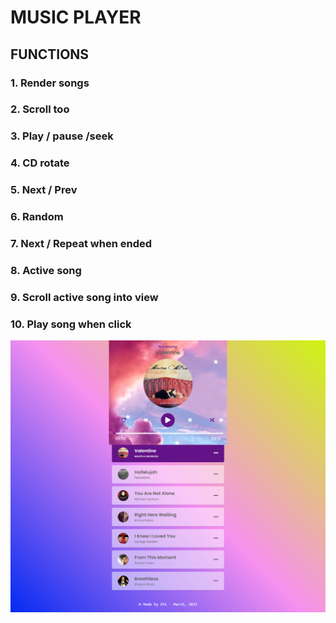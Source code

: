# MUSIC PLAYER

## FUNCTIONS

### 1. Render songs
### 2. Scroll too
### 3. Play / pause /seek
### 4. CD rotate
### 5. Next / Prev
### 6. Random
### 7. Next / Repeat when ended
### 8. Active song
### 9. Scroll active song into view
### 10. Play song when click
![Screenshot](./assets/img/music-player.png)